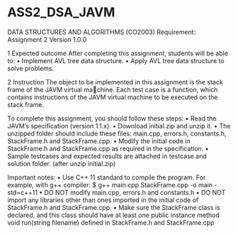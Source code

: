 # ASS2_DSA_JAVM
DATA STRUCTURES AND ALGORITHMS (CO2003)
Requirement: Assignment 2 Version 1.0.0

1 Expected outcome
    After completing this assignment, students will be able to:
      • Implement AVL tree data structure.
      • Apply AVL tree data structure to solve problems.
      
2 Instruction
The object to be implemented in this assignment is the stack frame of the JAVM virtual machine. Each test case is a function, which contains instructions of the JAVM virtual machine to be executed on the stack frame.

To complete this assignment, you should follow these steps:
      • Read the JAVM’s specification (version 1.1.x).
      • Download initial.zip and unzip it.
      • The unzipped folder should include these files: main.cpp, errors.h, constants.h, StackFrame.h and StackFrame.cpp.
      • Modify the initial code in StackFrame.h and StackFrame.cpp as required in the specification.
      • Sample testcases and expected results are attached in testcase and solution folder. (after unzip initial.zip)
      
Important notes:
      • Use C++ 11 standard to compile the program. For example, with g++ compiler:
      $ g++ main.cpp StackFrame.cpp -o main -std=c++11
      • DO NOT modify main.cpp, errors.h and constants.h
      • DO NOT import any libraries other than ones imported in the initial code of StackFrame.h and StackFrame.cpp.
      • Make sure the StackFrame class is declared, and this class should have at least one public instance method void run(string filename) defined in StackFrame.h and StackFrame.cpp
